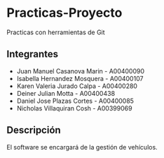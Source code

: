 # Practicas-Proyecto
Practicas con herramientas de Git

## Integrantes

- Juan Manuel Casanova Marin - A00400090
- Isabella Hernandez Mosquera - A00400107
- Karen Valeria Jurado Calpa - A00400280
- Deiner Julian Motta - A00400438
- Daniel Jose Plazas Cortes - A00400085
- Nicholas Villaquiran Cosh - A00399069

## Descripción

El software se encargará de la gestión de vehículos.
